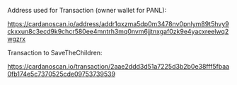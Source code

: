 Address used for Transaction (owner wallet for PANL): 

https://cardanoscan.io/address/addr1qxzma5dp0m3478nv0pnlym89t5hvy9ckxxun8c3ecd9k9chcr580ee4mntrh3mq0nvm6jjtnxgaf0zk9e4yacxreelwq2wgzrx

Transaction to SaveTheChildren:

https://cardanoscan.io/transaction/2aae2ddd3d51a7225d3b2b0e38fff5fbaa0fb174e5c7370525cde09753739539
